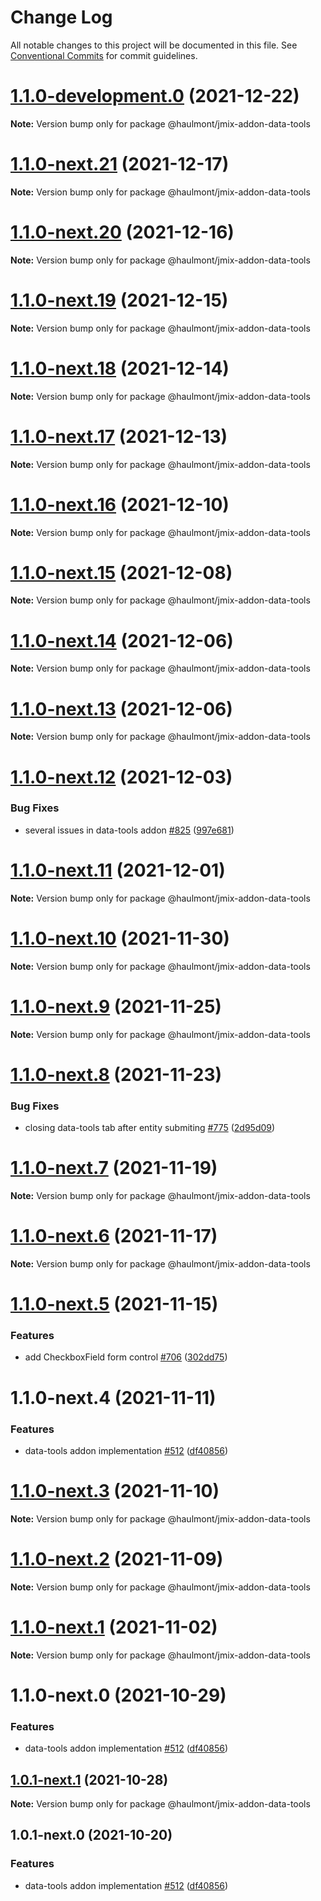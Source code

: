 # Change Log

All notable changes to this project will be documented in this file.
See [Conventional Commits](https://conventionalcommits.org) for commit guidelines.

# [1.1.0-development.0](https://github.com/Haulmont/jmix-frontend/compare/@haulmont/jmix-addon-data-tools@1.1.0-next.19...@haulmont/jmix-addon-data-tools@1.1.0-development.0) (2021-12-22)

**Note:** Version bump only for package @haulmont/jmix-addon-data-tools





# [1.1.0-next.21](https://github.com/Haulmont/jmix-frontend/compare/@haulmont/jmix-addon-data-tools@1.1.0-next.20...@haulmont/jmix-addon-data-tools@1.1.0-next.21) (2021-12-17)

**Note:** Version bump only for package @haulmont/jmix-addon-data-tools





# [1.1.0-next.20](https://github.com/Haulmont/jmix-frontend/compare/@haulmont/jmix-addon-data-tools@1.1.0-next.19...@haulmont/jmix-addon-data-tools@1.1.0-next.20) (2021-12-16)

**Note:** Version bump only for package @haulmont/jmix-addon-data-tools





# [1.1.0-next.19](https://github.com/Haulmont/jmix-frontend/compare/@haulmont/jmix-addon-data-tools@1.1.0-next.18...@haulmont/jmix-addon-data-tools@1.1.0-next.19) (2021-12-15)

**Note:** Version bump only for package @haulmont/jmix-addon-data-tools





# [1.1.0-next.18](https://github.com/Haulmont/jmix-frontend/compare/@haulmont/jmix-addon-data-tools@1.1.0-next.17...@haulmont/jmix-addon-data-tools@1.1.0-next.18) (2021-12-14)

**Note:** Version bump only for package @haulmont/jmix-addon-data-tools





# [1.1.0-next.17](https://github.com/Haulmont/jmix-frontend/compare/@haulmont/jmix-addon-data-tools@1.1.0-next.16...@haulmont/jmix-addon-data-tools@1.1.0-next.17) (2021-12-13)

**Note:** Version bump only for package @haulmont/jmix-addon-data-tools





# [1.1.0-next.16](https://github.com/Haulmont/jmix-frontend/compare/@haulmont/jmix-addon-data-tools@1.1.0-next.15...@haulmont/jmix-addon-data-tools@1.1.0-next.16) (2021-12-10)

**Note:** Version bump only for package @haulmont/jmix-addon-data-tools





# [1.1.0-next.15](https://github.com/Haulmont/jmix-frontend/compare/@haulmont/jmix-addon-data-tools@1.1.0-next.14...@haulmont/jmix-addon-data-tools@1.1.0-next.15) (2021-12-08)

**Note:** Version bump only for package @haulmont/jmix-addon-data-tools





# [1.1.0-next.14](https://github.com/Haulmont/jmix-frontend/compare/@haulmont/jmix-addon-data-tools@1.1.0-next.13...@haulmont/jmix-addon-data-tools@1.1.0-next.14) (2021-12-06)

**Note:** Version bump only for package @haulmont/jmix-addon-data-tools





# [1.1.0-next.13](https://github.com/Haulmont/jmix-frontend/compare/@haulmont/jmix-addon-data-tools@1.1.0-next.12...@haulmont/jmix-addon-data-tools@1.1.0-next.13) (2021-12-06)

**Note:** Version bump only for package @haulmont/jmix-addon-data-tools





# [1.1.0-next.12](https://github.com/Haulmont/jmix-frontend/compare/@haulmont/jmix-addon-data-tools@1.1.0-next.11...@haulmont/jmix-addon-data-tools@1.1.0-next.12) (2021-12-03)


### Bug Fixes

* several issues in data-tools addon [#825](https://github.com/Haulmont/jmix-frontend/issues/825) ([997e681](https://github.com/Haulmont/jmix-frontend/commit/997e68154d3fe1a7f9d3d883fe0e6ca213e439e0))





# [1.1.0-next.11](https://github.com/Haulmont/jmix-frontend/compare/@haulmont/jmix-addon-data-tools@1.1.0-next.10...@haulmont/jmix-addon-data-tools@1.1.0-next.11) (2021-12-01)

**Note:** Version bump only for package @haulmont/jmix-addon-data-tools





# [1.1.0-next.10](https://github.com/Haulmont/jmix-frontend/compare/@haulmont/jmix-addon-data-tools@1.1.0-next.9...@haulmont/jmix-addon-data-tools@1.1.0-next.10) (2021-11-30)

**Note:** Version bump only for package @haulmont/jmix-addon-data-tools





# [1.1.0-next.9](https://github.com/Haulmont/jmix-frontend/compare/@haulmont/jmix-addon-data-tools@1.1.0-next.8...@haulmont/jmix-addon-data-tools@1.1.0-next.9) (2021-11-25)

**Note:** Version bump only for package @haulmont/jmix-addon-data-tools





# [1.1.0-next.8](https://github.com/Haulmont/jmix-frontend/compare/@haulmont/jmix-addon-data-tools@1.1.0-next.7...@haulmont/jmix-addon-data-tools@1.1.0-next.8) (2021-11-23)


### Bug Fixes

* closing data-tools tab after entity submiting [#775](https://github.com/Haulmont/jmix-frontend/issues/775) ([2d95d09](https://github.com/Haulmont/jmix-frontend/commit/2d95d0998a685c124ebfc97fbc2ebfb41f261896))





# [1.1.0-next.7](https://github.com/Haulmont/jmix-frontend/compare/@haulmont/jmix-addon-data-tools@1.1.0-next.6...@haulmont/jmix-addon-data-tools@1.1.0-next.7) (2021-11-19)

**Note:** Version bump only for package @haulmont/jmix-addon-data-tools





# [1.1.0-next.6](https://github.com/Haulmont/jmix-frontend/compare/@haulmont/jmix-addon-data-tools@1.1.0-next.5...@haulmont/jmix-addon-data-tools@1.1.0-next.6) (2021-11-17)

**Note:** Version bump only for package @haulmont/jmix-addon-data-tools





# [1.1.0-next.5](https://github.com/Haulmont/jmix-frontend/compare/@haulmont/jmix-addon-data-tools@1.1.0-next.4...@haulmont/jmix-addon-data-tools@1.1.0-next.5) (2021-11-15)


### Features

* add CheckboxField form control [#706](https://github.com/Haulmont/jmix-frontend/issues/706) ([302dd75](https://github.com/Haulmont/jmix-frontend/commit/302dd75c844c34e08c5f658ee66e8c5017ec78c6))





# 1.1.0-next.4 (2021-11-11)


### Features

* data-tools addon implementation [#512](https://github.com/Haulmont/jmix-frontend/issues/512) ([df40856](https://github.com/Haulmont/jmix-frontend/commit/df40856d874870c06ec0e1e8f0d3e9df0fedd6c9))





# [1.1.0-next.3](https://github.com/Haulmont/jmix-frontend/compare/@haulmont/jmix-addon-data-tools@1.1.0-next.2...@haulmont/jmix-addon-data-tools@1.1.0-next.3) (2021-11-10)

**Note:** Version bump only for package @haulmont/jmix-addon-data-tools





# [1.1.0-next.2](https://github.com/Haulmont/jmix-frontend/compare/@haulmont/jmix-addon-data-tools@1.1.0-next.1...@haulmont/jmix-addon-data-tools@1.1.0-next.2) (2021-11-09)

**Note:** Version bump only for package @haulmont/jmix-addon-data-tools





# [1.1.0-next.1](https://github.com/Haulmont/jmix-frontend/compare/@haulmont/jmix-addon-data-tools@1.1.0-next.0...@haulmont/jmix-addon-data-tools@1.1.0-next.1) (2021-11-02)

**Note:** Version bump only for package @haulmont/jmix-addon-data-tools





# 1.1.0-next.0 (2021-10-29)


### Features

* data-tools addon implementation [#512](https://github.com/Haulmont/jmix-frontend/issues/512) ([df40856](https://github.com/Haulmont/jmix-frontend/commit/df40856d874870c06ec0e1e8f0d3e9df0fedd6c9))





## [1.0.1-next.1](https://github.com/Haulmont/jmix-frontend/compare/@haulmont/jmix-addon-data-tools@1.0.1-next.0...@haulmont/jmix-addon-data-tools@1.0.1-next.1) (2021-10-28)

**Note:** Version bump only for package @haulmont/jmix-addon-data-tools





## 1.0.1-next.0 (2021-10-20)


### Features

* data-tools addon implementation [#512](https://github.com/Haulmont/jmix-frontend/issues/512) ([df40856](https://github.com/Haulmont/jmix-frontend/commit/df40856d874870c06ec0e1e8f0d3e9df0fedd6c9))
